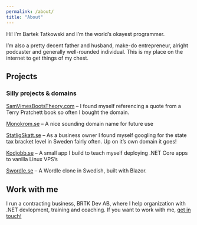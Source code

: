 ```yaml
---
permalink: /about/
title: "About"
---
```


Hi! I’m Bartek Tatkowski and I’m the world’s okayest programmer.

I’m also a pretty decent father and husband, make-do entrepreneur, alright podcaster and generally well-rounded individual. This is my place on the internet to get things of my chest.

## Projects

### Silly projects & domains
[SamVimesBootsTheory.com](https://SamVimesBootsTheory.com) – I found myself referencing a quote from a Terry Pratchett book so often I bought the domain.

[Monokrom.se](https://Monokrom.se) – A nice sounding domain name for future use

[StatligSkatt.se](https://StatligSkatt.se) – As a business owner I found myself googling for the state tax bracket level in Sweden fairly often. Up on it’s own domain it goes!

[Kodjobb.se](https://Kodjobb.se) – A small app I build to teach myself deploying .NET Core apps to vanilla Linux VPS’s

[Swordle.se](https://swordle.se) – A Wordle clone in Swedish, built with Blazor.


## Work with me

I run a contracting business, BRTK Dev AB, where I help organization with .NET devlopment, training and coaching. If you want to work with me, [get in touch!](mailto:hello@brtk.se)
